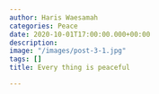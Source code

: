 ```yaml
---
author: Haris Waesamah
categories: Peace
date: 2020-10-01T17:00:00.000+00:00
description: 
image: "/images/post-3-1.jpg"
tags: []
title: Every thing is peaceful

---
```


